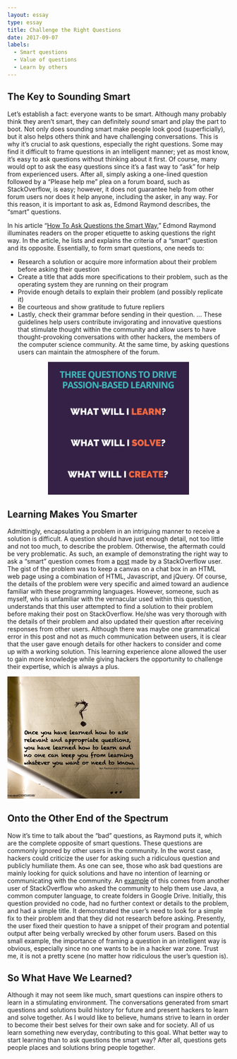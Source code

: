 ```yaml
---
layout: essay
type: essay
title: Challenge the Right Questions
date: 2017-09-07
labels:
  - Smart questions
  - Value of questions
  - Learn by others
---
```


## The Key to Sounding Smart

Let’s establish a fact: everyone wants to be smart. Although many probably think they aren’t 
smart, they can definitely *sound* smart and play the part to boot. Not only does sounding 
smart make people look good (superficially), but it also helps others think and have challenging 
conversations. This is why it’s crucial to ask questions, especially the right questions. 
Some may find it difficult to frame questions in an intelligent manner; yet as most know, 
it’s easy to ask questions without thinking about it first. Of course, many would opt to ask 
the easy questions since it’s a fast way to “ask” for help from experienced users. After all, 
simply asking a one-lined question followed by a “Please help me” plea on a forum board, such as 
StackOverflow, is easy; however, it does not guarantee help from other forum users nor does it
help anyone, including the asker, in any way. For this reason, it is important to ask as, 
Edmond Raymond describes, the “smart” questions.  

In his article “[How To Ask Questions the Smart Way](http://www.catb.org/esr/faqs/smart-questions.html),” 
Edmond Raymond illuminates readers on the proper etiquette to asking questions the right way. 
In the article, he lists and explains the criteria of a “smart” question and its opposite.
Essentially, to form smart questions, one needs to: 
* Research a solution or acquire more information about their problem before asking their question
* Create a title that adds more specifications to their problem, such as the operating system they are running on their program
* Provide enough details to explain their problem (and possibly replicate it)
* Be courteous and show gratitude to future repliers
* Lastly, check their grammar before sending in their question. 
... These guidelines help users contribute invigorating and innovative questions that stimulate 
thought within the community and allow users to have thought-provoking conversations with other 
hackers, the members of the computer science community. At the same time, by asking questions 
users can maintain the atmosphere of the forum. 

<p align="center">
  <img class="ui medium rounded image" height="300" src="../images/learning.png">
</p>

## Learning Makes You Smarter

Admittingly, encapsulating a problem in an intriguing manner to receive a solution is difficult. 
A question should have just enough detail, not too little and not too much, to describe the 
problem. Otherwise, the aftermath could be very problematic. As such, an example of demonstrating
the right way to ask a “smart” question comes from a [post](https://stackoverflow.com/questions/45936800/emscripten-canvas-jquery-toggle-focus) 
made by a StackOverflow user. The gist of the problem was to keep a canvas on a chat box in an HTML 
web page using a combination of HTML, Javascript, and jQuery. Of course, the details of the problem 
were very specific and aimed toward an audience familiar with these programming languages. However, 
someone, such as myself, who is unfamiliar with the vernacular used within this question, understands 
that this user attempted to find a solution to their problem before making their post on 
StackOverflow. He/she was very thorough with the details of their problem and also updated their
question after receiving responses from other users. Although there was maybe one grammatical 
error in this post and not as much communication between users, it is clear that the user gave 
enough details for other hackers to consider and come up with a working solution. This learning 
experience alone allowed the user to gain more knowledge while giving hackers the opportunity to 
challenge their expertise, which is always a plus.  

<img class="ui left floated circular image" width="300" src="../images/learning2.png">

## Onto the Other End of the Spectrum

Now it’s time to talk about the “bad” questions, as Raymond puts it, which are the complete 
opposite of smart questions. These questions are commonly ignored by other users in the community.
In the worst case, hackers could criticize the user for asking such a ridiculous question and 
publicly humiliate them. As one can see, those who ask bad questions are mainly looking for 
quick solutions and have no intention of learning or communicating with the community. 
An [example](https://stackoverflow.com/questions/46048395/how-we-can-create-the-folder-in-google-drive-by-using-java) 
of this comes from another user of StackOverflow who asked the community to help them use Java, 
a common computer language, to create folders in Google Drive. Initially, this question 
provided no code, had no further context or details to the problem, and had a simple title. 
It demonstrated the user’s need to look for a simple fix to their problem and that they did 
not research before asking. Presently, the user fixed their question to have a snippet of
their program and potential output after being verbally wrecked by other forum users. Based on 
this small example, the importance of framing a question in an intelligent way is obvious, 
especially since no one wants to be in a hacker war zone. Trust me, it is not a pretty scene 
(no matter how ridiculous the user’s question is).  

## So What Have We Learned?

Although it may not seem like much, smart questions can inspire others to learn in a stimulating 
environment. The conversations generated from smart questions and solutions build history for 
future and present hackers to learn and solve together. As I would like to believe, humans strive
to learn in order to become their best selves for their own sake and for society. All of us 
learn something new everyday, contributing to this goal. What better way to start learning 
than to ask questions the smart way? After all, questions gets people places and solutions bring 
people together. 

